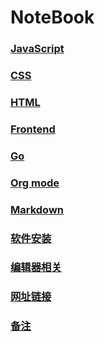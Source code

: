 
# NoteBook

### [JavaScript](./javascript/index.org)

### [CSS](./css/index.org)

### [HTML](./html/index.org)

### [Frontend](./frontend/index.org)

### [Go](./go/index.org)

### [Org mode](./org-mode/index.org)

### [Markdown](./markdown/index.org)

### [软件安装](./software-installation/index.org)

### [编辑器相关](./editor/index.org)

### [网址链接](./website/index.org)

### [备注](./comments/index.org)

